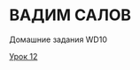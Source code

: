 

# ВАДИМ САЛОВ

Домашние задания WD10

[Урок 12](https://bestbreakvs.github.io/WD10/Lesson9 "Готовая домашка")
